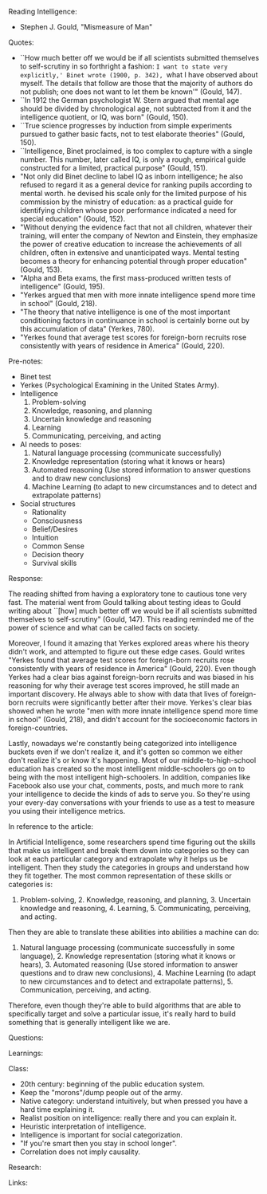 Reading Intelligence:

- Stephen J. Gould, "Mismeasure of Man"

Quotes:

- ``How much better off we would be if all scientists submitted themselves to self-scrutiny in so forthright a fashion: `I want to state very explicitly,' Binet wrote (1900, p. 342), `what I have observed about myself. The details that follow are those that the majority of authors do not publish; one does not want to let them be known'" (Gould, 147).
- ``In 1912 the German psychologist W. Stern argued that mental age should be divided by chronological age, not subtracted from it and the intelligence quotient, or IQ, was born" (Gould, 150).
- ``True science progresses by induction from simple experiments pursued to gather basic facts, not to test elaborate theories" (Gould, 150).
- ``Intelligence, Binet proclaimed, is too complex to capture with a single number. This number, later called IQ, is only a rough, empirical guide constructed for a limited, practical purpose" (Gould, 151).
- "Not only did Binet decline to label IQ as inborn intelligence; he also refused to regard it as a general device for ranking pupils according to mental worth. he devised his scale only for the limited purpose of his commission by the ministry of education: as a practical guide for identifying children whose poor performance indicated a need for special education" (Gould, 152).
- "Without denying the evidence fact that not all children, whatever their training, will enter the company of Newton and Einstein, they emphasize the power of creative education to increase the achievements of all children, often in extensive and unanticipated ways. Mental testing becomes a theory for enhancing potential through proper education" (Gould, 153).
- "Alpha and Beta exams, the first mass-produced written tests of intelligence" (Gould, 195).
- "Yerkes argued that men with more innate intelligence spend more time in school" (Gould, 218).
- "The theory that native intelligence is one of the most important conditioning factors in continuance in school is certainly borne out by this accumulation of data" (Yerkes, 780).
- "Yerkes found that average test scores for foreign-born recruits rose consistently with years of residence in America" (Gould, 220).

Pre-notes:

- Binet test
- Yerkes (Psychological Examining in the United States Army).
- Intelligence
    1. Problem-solving
    2. Knowledge, reasoning, and planning
    3. Uncertain knowledge and reasoning
    4. Learning
    5. Communicating, perceiving, and acting
- AI needs to poses:
    1. Natural language processing (communicate successfully)
    2. Knowledge representation (storing what it knows or hears)
    3. Automated reasoning (Use stored information to answer questions and to draw new conclusions)
    4. Machine Learning (to adapt to new circumstances and to detect and extrapolate patterns)
- Social structures
    - Rationality
    - Consciousness
    - Belief/Desires
    - Intuition
    - Common Sense
    - Decision theory
    - Survival skills

Response:

The reading shifted from having a exploratory tone to cautious tone very fast. The material went from Gould talking about testing ideas to Gould writing about ``[how] much better off we would be if all scientists submitted themselves to self-scrutiny" (Gould, 147). This reading reminded me of the power of science and what can be called facts on society. 

Moreover, I found it amazing that Yerkes explored areas where his theory didn't work, and attempted to figure out these edge cases. Gould writes "Yerkes found that average test scores for foreign-born recruits rose consistently with years of residence in America" (Gould, 220). Even though Yerkes had a clear bias against foreign-born recruits and was biased in his reasoning for why their average test scores improved, he still made an important discovery. He always able to show with data that lives of foreign-born recruits were significantly better after their move. Yerkes's clear bias showed when he wrote "men with more innate intelligence spend more time in school" (Gould, 218), and didn't account for the socioeconomic factors in foreign-countries.

Lastly, nowadays we're constantly being categorized into intelligence buckets even if we don't realize it, and it's gotten so common we either don't realize it's or know it's happening. Most of our middle-to-high-school education has created so the most intelligent middle-schoolers go on to being with the most intelligent high-schoolers. In addition, companies like Facebook also use your chat, comments, posts, and much more to rank your intelligence to decide the kinds of ads to serve you. So they're using your every-day conversations with your friends to use as a test to measure you using their intelligence metrics.

In reference to the article:

In Artificial Intelligence, some researchers spend time figuring out the skills that make us intelligent and break them down into categories so they can look at each particular category and extrapolate why it helps us be intelligent. Then they study the categories in groups and understand how they fit together. The most common representation of these skills or categories is:

1. Problem-solving, 2. Knowledge, reasoning, and planning, 3. Uncertain knowledge and reasoning, 4. Learning, 5. Communicating, perceiving, and acting.

Then they are able to translate these abilities into abilities a machine can do:

1. Natural language processing (communicate successfully in some language), 2. Knowledge representation (storing what it knows or hears), 3. Automated reasoning (Use stored information to answer questions and to draw new conclusions), 4. Machine Learning (to adapt to new circumstances and to detect and extrapolate patterns), 5. Communication, perceiving, and acting.

Therefore, even though they're able to build algorithms that are able to specifically target and solve a particular issue, it's really hard to build something that is generally intelligent like we are. 

Questions:

Learnings:

Class:

- 20th century: beginning of the public education system.
- Keep the "morons"/dump people out of the army.
- Native category: understand intuitively, but when pressed you have a hard time explaining it.
- Realist position on intelligence: really there and you can explain it.
- Heuristic interpretation of intelligence.
- Intelligence is important for social categorization.
- "If you're smart then you stay in school longer".
- Correlation does not imply causality.

Research:

Links:
